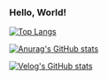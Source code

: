 ### Hello, World!

<!--
**Beomll/Beomll** is a ✨ _special_ ✨ repository because its `README.md` (this file) appears on your GitHub profile.

Here are some ideas to get you started:

- 🔭 I’m currently working on ...
- 🌱 I’m currently learning ...
- 👯 I’m looking to collaborate on ...
- 🤔 I’m looking for help with ...
- 💬 Ask me about ...
- 📫 How to reach me: ...
- 😄 Pronouns: ...
- ⚡ Fun fact: ...
-->
[![Top Langs](https://github-readme-stats.vercel.app/api/top-langs/?username=Beomll)](https://github.com/anuraghazra/github-readme-stats)

[![Anurag's GitHub stats](https://github-readme-stats.vercel.app/api?username=Beomll)](https://github.com/anuraghazra/github-readme-stats)


[![Velog's GitHub stats](https://velog-readme-stats.vercel.app/api?name=Beomll)](https://velog.io/@khb6494/posts)

